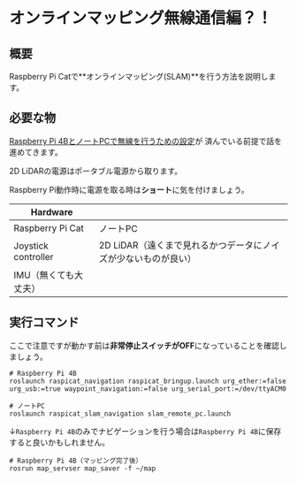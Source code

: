 # オンラインマッピング無線通信編？！

## 概要
Raspberry Pi Catで**オンラインマッピング(SLAM)**を行う方法を説明します。

## 必要な物

[Raspberry Pi 4BとノートPCで無線を行うための設定](https://uhobeike.github.io/raspicat_documentation/document/environment/wireless/wireless_raspi4/)が
済んでいる前提で話を進めてきます。

2D LiDARの電源はポータブル電源から取ります。

Raspberry Pi動作時に電源を取る時は**ショート**に気を付けましょう。

| Hardware            |                  | 
| ------------------- | ---------------- | 
| Raspberry Pi Cat    | ノートPC         | 
| Joystick controller | 2D LiDAR（遠くまで見れるかつデータにノイズが少ないものが良い）         | 
| IMU（無くても大丈夫） |                  | 

## 実行コマンド

ここで注意ですが動かす前は**非常停止スイッチがOFF**になっていることを確認しましょう。

```
# Raspberry Pi 4B
roslaunch raspicat_navigation raspicat_bringup.launch urg_ether:=false urg_usb:=true waypoint_navigation:=false urg_serial_port:=/dev/ttyACM0 
```

```
# ノートPC
roslaunch raspicat_slam_navigation slam_remote_pc.launch
```

↓`Raspberry Pi 4B`のみでナビゲーションを行う場合は`Raspberry Pi 4B`に保存すると良いかもしれません。

```
# Raspberry Pi 4B（マッピング完了後）
rosrun map_servser map_saver -f ~/map
```